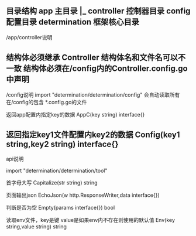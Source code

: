 目录结构
app 	主目录
	|_ controller 控制器目录
config  配置目录
determination 框架核心目录
-----------------------------------------------------
/app/controller说明

结构体必须继承 Controller
结构体名和文件名可以不一致
结构体必须在/config内的Controller.config.go中声明
-----------------------------------------------------
/config说明
import "determination/determination/config"
会自动读取所有在/config的包含 \*.config.go的文件

返回app配置内指定key的数据
AppC(key string) interface{}

返回指定key1文件配置内key2的数据
Config(key1 string,key2 string) interface{}
-----------------------------------------------------
api说明

import "determination/determination/tool"

首字母大写
Capitalize(str string) string 

页面输出json
EchoJson(w http.ResponseWriter,data interface{})

判断是否为空
Empty(params interface{}) bool

读取env文件，key是键 value是如果env内不存在则使用的默认值
Env(key string,value string) string